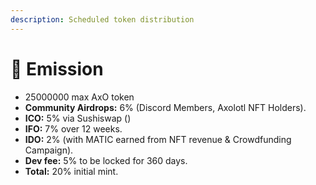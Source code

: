 ```yaml
---
description: Scheduled token distribution
---
```


# 🚀 Emission

* 25000000 max AxO token
* **Community Airdrops:** 6% (Discord Members, Axolotl NFT Holders).
* **ICO:** 5% via Sushiswap ()
* **IFO:** 7% over 12 weeks.
* **IDO:** 2% (with MATIC earned from NFT revenue & Crowdfunding Campaign).
* **Dev fee:** 5% to be locked for 360 days.
* **Total:** 20% initial mint.
